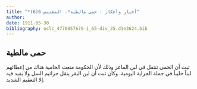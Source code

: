 ```yaml
---
title: "*أخبار وأفكار : حمى مالطية*. المقتبس 6(6)"
author: 
date: 1911-05-30
bibliography: oclc_4770057679-i_65-div_25.d1e3624.bib
---
```




##  حمى مالطية 


 ثبت أن الحمى تنتقل في لبن الماعز وذلك لأن الحكومة منعت الحامية هناك من إعطائهم لبناً حليباً في جملة الجراية اليومية. وكان ثبت أن لبن البقر ينقل جراثيم السل ولا يفيد فيه إلا التعقيم الشديد. 
